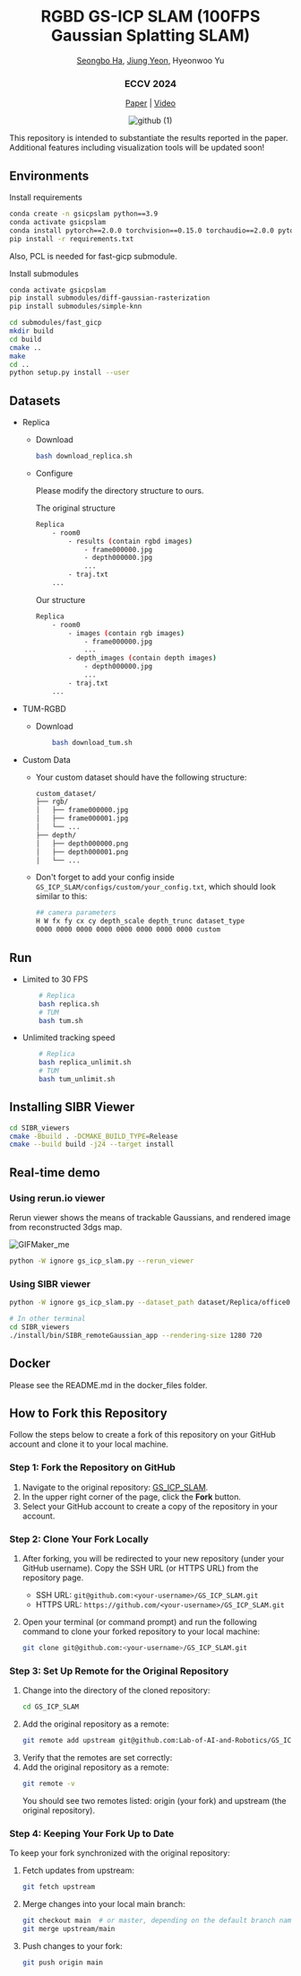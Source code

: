 <div align=center>

# RGBD GS-ICP SLAM (100FPS Gaussian Splatting SLAM)

[Seongbo Ha](https://riboha.github.io), [Jiung Yeon](https://humdrum-balance-b8f.notion.site/Jiung-Yeon-6754922a22814c9a95af88801a96fb4b), Hyeonwoo Yu

<h3 align="center"> ECCV 2024 </h3>

[Paper](https://arxiv.org/abs/2403.12550) | [Video](https://www.youtube.com/watch?v=e-bHh_uMMxE&t)

![github (1)](https://github.com/Lab-of-AI-and-Robotics/GS_ICP_SLAM/assets/34827206/5722e8f4-165d-4093-8064-a7ed5d9ea008)

</div>

This repository is intended to substantiate the results reported in the paper. Additional features including visualization tools will be updated soon!

## Environments
Install requirements
```bash
conda create -n gsicpslam python==3.9
conda activate gsicpslam
conda install pytorch==2.0.0 torchvision==0.15.0 torchaudio==2.0.0 pytorch-cuda=11.8 -c pytorch -c nvidia
pip install -r requirements.txt
```
Also, PCL is needed for fast-gicp submodule.

Install submodules

```bash
conda activate gsicpslam
pip install submodules/diff-gaussian-rasterization
pip install submodules/simple-knn

cd submodules/fast_gicp
mkdir build
cd build
cmake ..
make
cd ..
python setup.py install --user
```


## Datasets

- Replica
  - Download
    ```bash
    bash download_replica.sh
    ```
  - Configure
  
    Please modify the directory structure to ours.

    The original structure
    ```bash
    Replica
        - room0
            - results (contain rgbd images)
                - frame000000.jpg
                - depth000000.jpg
                ...
            - traj.txt
        ...
    ```
    Our structure
    ```bash
    Replica
        - room0
            - images (contain rgb images)
                - frame000000.jpg
                ...
            - depth_images (contain depth images)
                - depth000000.jpg
                ...
            - traj.txt
        ...
    ```    

- TUM-RGBD
  - Download
    ```bash
        bash download_tum.sh
    ```

- Custom Data
  - Your custom dataset should have the following structure:
    ```bash
    custom_dataset/
    ├── rgb/
    │   ├── frame000000.jpg
    │   ├── frame000001.jpg
    │   └── ...
    ├── depth/
    │   ├── depth000000.png
    │   ├── depth000001.png
    │   └── ...
    ```
  - Don't forget to add your config inside `GS_ICP_SLAM/configs/custom/your_config.txt`, which should look similar to this:
    ``` bash
    ## camera parameters
    H W fx fy cx cy depth_scale depth_trunc dataset_type
    0000 0000 0000 0000 0000 0000 0000 0000 custom
    ```

## Run
- Limited to 30 FPS
    ```bash
        # Replica
        bash replica.sh
        # TUM
        bash tum.sh
    ```

- Unlimited tracking speed
    ```bash
        # Replica
        bash replica_unlimit.sh
        # TUM
        bash tum_unlimit.sh
    ```

## Installing SIBR Viewer
```bash
cd SIBR_viewers
cmake -Bbuild . -DCMAKE_BUILD_TYPE=Release
cmake --build build -j24 --target install
```

## Real-time demo
### Using rerun.io viewer

Rerun viewer shows the means of trackable Gaussians, and rendered image from reconstructed 3dgs map.

![GIFMaker_me](https://github.com/Lab-of-AI-and-Robotics/GS_ICP_SLAM/assets/34827206/b4715071-2e4a-4d17-b7a2-612bbd32dbd0)

```bash
python -W ignore gs_icp_slam.py --rerun_viewer
```


### Using SIBR viewer
```bash
python -W ignore gs_icp_slam.py --dataset_path dataset/Replica/office0 --verbose

# In other terminal
cd SIBR_viewers
./install/bin/SIBR_remoteGaussian_app --rendering-size 1280 720
```

## Docker
Please see the README.md in the docker_files folder.


## How to Fork this Repository

Follow the steps below to create a fork of this repository on your GitHub account and clone it to your local machine.

### Step 1: Fork the Repository on GitHub

1. Navigate to the original repository: [GS_ICP_SLAM](https://github.com/Lab-of-AI-and-Robotics/GS_ICP_SLAM).
1. In the upper right corner of the page, click the **Fork** button.
1. Select your GitHub account to create a copy of the repository in your account.

### Step 2: Clone Your Fork Locally

1. After forking, you will be redirected to your new repository (under your GitHub username). Copy the SSH URL (or HTTPS URL) from the repository page.
   - SSH URL: `git@github.com:<your-username>/GS_ICP_SLAM.git`
   - HTTPS URL: `https://github.com/<your-username>/GS_ICP_SLAM.git`
   
1. Open your terminal (or command prompt) and run the following command to clone your forked repository to your local machine:

   ```bash
   git clone git@github.com:<your-username>/GS_ICP_SLAM.git

### Step 3: Set Up Remote for the Original Repository

1. Change into the directory of the cloned repository:
    ```bash
    cd GS_ICP_SLAM
    ```
1. Add the original repository as a remote:
    ```bash
    git remote add upstream git@github.com:Lab-of-AI-and-Robotics/GS_ICP_SLAM.git
    ```
1. Verify that the remotes are set correctly:
1. Add the original repository as a remote:
    ```bash
    git remote -v
    ```
    You should see two remotes listed: origin (your fork) and upstream (the original repository).

### Step 4: Keeping Your Fork Up to Date
To keep your fork synchronized with the original repository:
1. Fetch updates from upstream:
    ```bash
    git fetch upstream
    ```
1. Merge changes into your local main branch:
    ```bash
    git checkout main  # or master, depending on the default branch name
    git merge upstream/main
    ```
1. Push changes to your fork:
    ```bash
    git push origin main
    ```